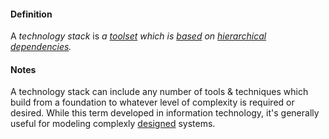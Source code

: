 #### Definition

A *technology stack* is *a [toolset](https://github.com/gcassel/Modular-Organizing-Terminology/blob/master/terms/toolset.md) which is [based](https://github.com/gcassel/Modular-Organizing-Terminology/blob/master/terms/base.md) on [hierarchical](https://github.com/gcassel/Modular-Organizing-Terminology/blob/master/terms/hierarchy.md) [dependencies](https://github.com/gcassel/Modular-Organizing-Terminology/blob/master/terms/require.md).*

#### Notes

A technology stack can include any number of tools & techniques which build from a foundation to whatever level of complexity is required or desired.  While this term developed in information technology, it's generally useful for modeling complexly [designed](https://github.com/gcassel/Modular-Organizing-Terminology/blob/master/terms/design.md) systems.
